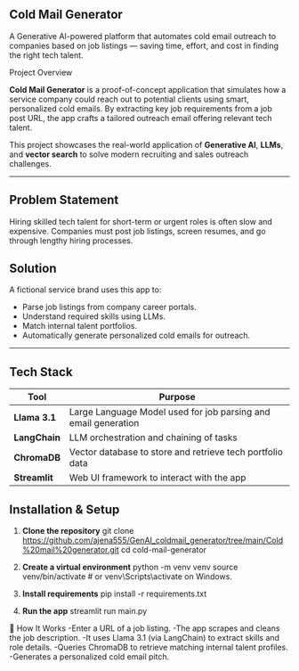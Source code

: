 ## Cold Mail Generator

A Generative AI-powered platform that automates cold email outreach to companies based on job listings — saving time, effort, and cost in finding the right tech talent.

Project Overview

**Cold Mail Generator** is a proof-of-concept application that simulates how a service company could reach out to potential clients using smart, personalized cold emails. By extracting key job requirements from a job post URL, the app crafts a tailored outreach email offering relevant tech talent.

This project showcases the real-world application of **Generative AI**, **LLMs**, and **vector search** to solve modern recruiting and sales outreach challenges.

---

## Problem Statement

Hiring skilled tech talent for short-term or urgent roles is often slow and expensive. Companies must post job listings, screen resumes, and go through lengthy hiring processes.

## Solution

A fictional service brand uses this app to:
- Parse job listings from company career portals.
- Understand required skills using LLMs.
- Match internal talent portfolios.
- Automatically generate personalized cold emails for outreach.

---

## Tech Stack

| Tool | Purpose |
|------|---------|
| **Llama 3.1** | Large Language Model used for job parsing and email generation |
| **LangChain** | LLM orchestration and chaining of tasks |
| **ChromaDB** | Vector database to store and retrieve tech portfolio data |
| **Streamlit** | Web UI framework to interact with the app |


## Installation & Setup

1. **Clone the repository**
   git clone https://github.com/ajena555/GenAI_coldmail_generator/tree/main/Cold%20mail%20generator.git
   cd cold-mail-generator

2. **Create a virtual environment**
  python -m venv venv
  source venv/bin/activate  # or venv\Scripts\activate on Windows.

3. **Install requirements**
pip install -r requirements.txt

4. **Run the app**
streamlit run main.py


📝 How It Works
-Enter a URL of a job listing.
-The app scrapes and cleans the job description.
-It uses Llama 3.1 (via LangChain) to extract skills and role details.
-Queries ChromaDB to retrieve matching internal talent profiles.
-Generates a personalized cold email pitch.
